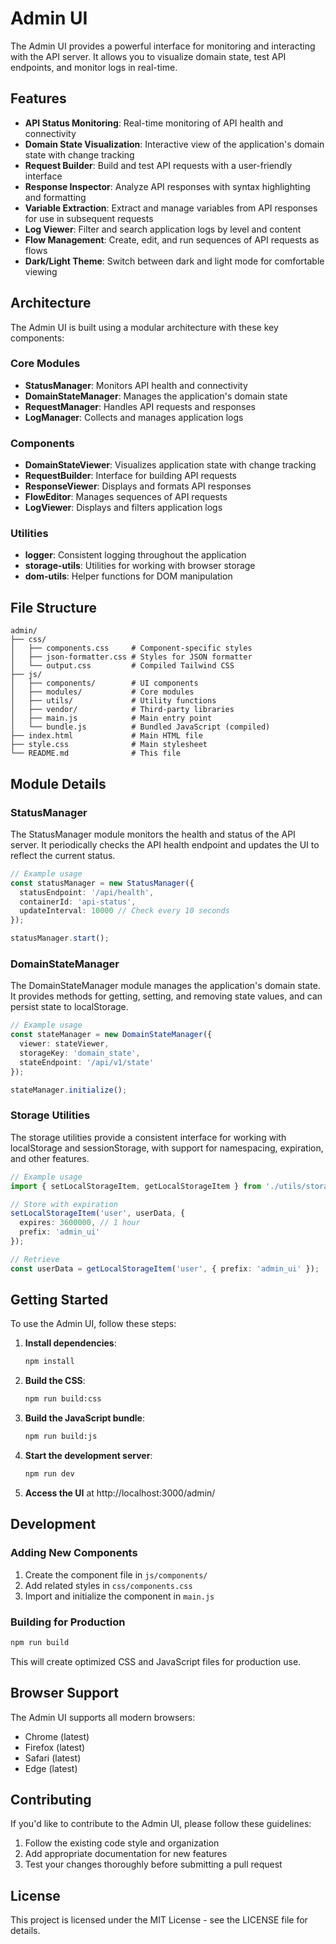 # Admin UI

The Admin UI provides a powerful interface for monitoring and interacting with the API server. It allows you to visualize domain state, test API endpoints, and monitor logs in real-time.

## Features

- **API Status Monitoring**: Real-time monitoring of API health and connectivity
- **Domain State Visualization**: Interactive view of the application's domain state with change tracking
- **Request Builder**: Build and test API requests with a user-friendly interface
- **Response Inspector**: Analyze API responses with syntax highlighting and formatting
- **Variable Extraction**: Extract and manage variables from API responses for use in subsequent requests
- **Log Viewer**: Filter and search application logs by level and content
- **Flow Management**: Create, edit, and run sequences of API requests as flows
- **Dark/Light Theme**: Switch between dark and light mode for comfortable viewing

## Architecture

The Admin UI is built using a modular architecture with these key components:

### Core Modules

- **StatusManager**: Monitors API health and connectivity
- **DomainStateManager**: Manages the application's domain state
- **RequestManager**: Handles API requests and responses
- **LogManager**: Collects and manages application logs

### Components

- **DomainStateViewer**: Visualizes application state with change tracking
- **RequestBuilder**: Interface for building API requests
- **ResponseViewer**: Displays and formats API responses
- **FlowEditor**: Manages sequences of API requests
- **LogViewer**: Displays and filters application logs

### Utilities

- **logger**: Consistent logging throughout the application
- **storage-utils**: Utilities for working with browser storage
- **dom-utils**: Helper functions for DOM manipulation

## File Structure

```
admin/
├── css/
│   ├── components.css     # Component-specific styles
│   ├── json-formatter.css # Styles for JSON formatter
│   └── output.css         # Compiled Tailwind CSS
├── js/
│   ├── components/        # UI components
│   ├── modules/           # Core modules
│   ├── utils/             # Utility functions
│   ├── vendor/            # Third-party libraries
│   ├── main.js            # Main entry point
│   └── bundle.js          # Bundled JavaScript (compiled)
├── index.html             # Main HTML file
├── style.css              # Main stylesheet
└── README.md              # This file
```

## Module Details

### StatusManager

The StatusManager module monitors the health and status of the API server. It periodically checks the API health endpoint and updates the UI to reflect the current status.

```typescript
// Example usage
const statusManager = new StatusManager({
  statusEndpoint: '/api/health',
  containerId: 'api-status',
  updateInterval: 10000 // Check every 10 seconds
});

statusManager.start();
```

### DomainStateManager

The DomainStateManager module manages the application's domain state. It provides methods for getting, setting, and removing state values, and can persist state to localStorage.

```typescript
// Example usage
const stateManager = new DomainStateManager({
  viewer: stateViewer,
  storageKey: 'domain_state',
  stateEndpoint: '/api/v1/state'
});

stateManager.initialize();
```

### Storage Utilities

The storage utilities provide a consistent interface for working with localStorage and sessionStorage, with support for namespacing, expiration, and other features.

```typescript
// Example usage
import { setLocalStorageItem, getLocalStorageItem } from './utils/storage-utils';

// Store with expiration
setLocalStorageItem('user', userData, { 
  expires: 3600000, // 1 hour
  prefix: 'admin_ui'
});

// Retrieve
const userData = getLocalStorageItem('user', { prefix: 'admin_ui' });
```

## Getting Started

To use the Admin UI, follow these steps:

1. **Install dependencies**:
   ```bash
   npm install
   ```

2. **Build the CSS**:
   ```bash
   npm run build:css
   ```

3. **Build the JavaScript bundle**:
   ```bash
   npm run build:js
   ```

4. **Start the development server**:
   ```bash
   npm run dev
   ```

5. **Access the UI** at http://localhost:3000/admin/

## Development

### Adding New Components

1. Create the component file in `js/components/`
2. Add related styles in `css/components.css`
3. Import and initialize the component in `main.js`

### Building for Production

```bash
npm run build
```

This will create optimized CSS and JavaScript files for production use.

## Browser Support

The Admin UI supports all modern browsers:

- Chrome (latest)
- Firefox (latest)
- Safari (latest)
- Edge (latest)

## Contributing

If you'd like to contribute to the Admin UI, please follow these guidelines:

1. Follow the existing code style and organization
2. Add appropriate documentation for new features
3. Test your changes thoroughly before submitting a pull request

## License

This project is licensed under the MIT License - see the LICENSE file for details. 